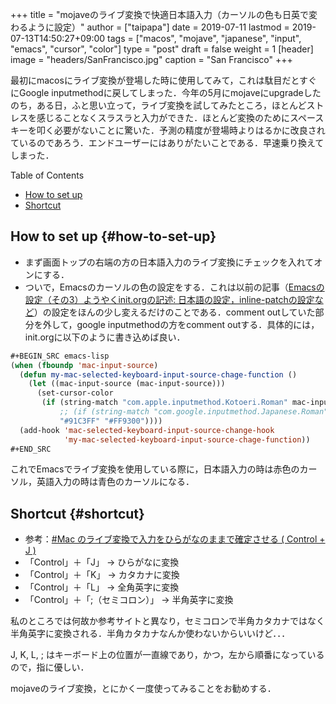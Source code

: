+++
title = "mojaveのライブ変換で快適日本語入力（カーソルの色も日英で変わるように設定）"
author = ["taipapa"]
date = 2019-07-11
lastmod = 2019-07-13T14:50:27+09:00
tags = ["macos", "mojave", "japanese", "input", "emacs", "cursor", "color"]
type = "post"
draft = false
weight = 1
[header]
  image = "headers/SanFrancisco.jpg"
  caption = "San Francisco"
+++

最初にmacosにライブ変換が登場した時に使用してみて，これは駄目だとすぐにGoogle inputmethodに戻してしまった．今年の5月にmojaveにupgradeしたのち，ある日，ふと思い立って，ライブ変換を試してみたところ，ほとんどストレスを感じることなくスラスラと入力ができた．ほとんど変換のためにスペースキーを叩く必要がないことに驚いた．予測の精度が登場時よりはるかに改良されているのであろう．エンドユーザーにはありがたいことである．早速乗り換えてしまった．

<!--more-->

<div class="ox-hugo-toc toc">
<div></div>

<div class="heading">Table of Contents</div>

- [How to set up](#how-to-set-up)
- [Shortcut](#shortcut)

</div>
<!--endtoc-->


## How to set up {#how-to-set-up}

-   まず画面トップの右端の方の日本語入力のライブ変換にチェックを入れてオンにする．
-   ついで，Emacsのカーソルの色の設定をする．これは以前の記事（[Emacsの設定（その3）ようやくinit.orgの記述: 日本語の設定，inline-patchの設定など](../japanese_setup)）の設定をほんの少し変えるだけのことである．comment outしていた部分を外して，google inputmethodの方をcomment outする．具体的には，init.orgに以下のように書き込めば良い．

```lisp
#+BEGIN_SRC emacs-lisp
(when (fboundp 'mac-input-source)
  (defun my-mac-selected-keyboard-input-source-chage-function ()
    (let ((mac-input-source (mac-input-source)))
      (set-cursor-color
       (if (string-match "com.apple.inputmethod.Kotoeri.Roman" mac-input-source)
           ;; (if (string-match "com.google.inputmethod.Japanese.Roman" mac-input-source)
           "#91C3FF" "#FF9300"))))
  (add-hook 'mac-selected-keyboard-input-source-change-hook
            'my-mac-selected-keyboard-input-source-chage-function))
#+END_SRC
```

これでEmacsでライブ変換を使用している際に，日本語入力の時は赤色のカーソル，英語入力の時は青色のカーソルになる．


## Shortcut {#shortcut}

-   参考：[#Mac のライブ変換で入力をひらがなのままで確定させる ( Control + J )](https://qiita.com/YumaInaura/items/8c74cdf32ad2f5ed57fa)
-   「Control」＋「J」  →   ひらがなに変換
-   「Control」＋「K」  →   カタカナに変換
-   「Control」＋「L」  →   全角英字に変換
-   「Control」＋「;（セミコロン）」  →   半角英字に変換

私のところでは何故か参考サイトと異なり，セミコロンで半角カタカナではなく半角英字に変換される．半角カタカナなんか使わないからいいけど．．．

J, K, L, ; はキーボード上の位置が一直線であり，かつ，左から順番になっているので，指に優しい．

mojaveのライブ変換，とにかく一度使ってみることをお勧めする．
